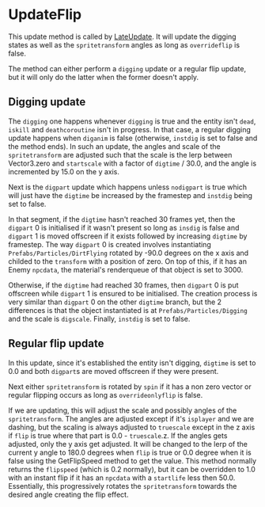 # UpdateFlip

This update method is called by [LateUpdate](Unity%20events/LateUpdate.md). It will update the digging states as well as the `spritetransform` angles as long as `overrideflip` is false.

The method can either perform a `digging` update or a regular flip update, but it will only do the latter when the former doesn't apply.

## Digging update

The `digging` one happens whenever `digging` is true and the entity isn't `dead`, `iskill` and `deathcoroutine` isn't in progress. In that case, a regular digging update happens when `diganim` is false (otherwise, `instdig` is set to false and the method ends). In such an update, the angles and scale of the `spritetransform` are adjusted such that the scale is the lerp between Vector3.zero and `startscale` with a factor of `digtime` / 30.0, and the angle is incremented by 15.0 on the y axis. 

Next is the `digpart` update which happens unless `nodigpart` is true which will just have the `digtime` be increased by the framestep and `instdig` being set to false. 

In that segment, if the `digtime` hasn't reached 30 frames yet, then the `digpart` 0 is initialised if it wasn't present so long as `insdig` is false and `digpart` 1 is moved offscreen if it exists followed by increasing `digtime` by framestep. The way `digpart` 0 is created involves instantiating `Prefabs/Particles/DirtFlying` rotated by -90.0 degrees on the x axis and childed to the `transform` with a position of zero. On top of this, if it has an Enemy `npcdata`, the material's renderqueue of that object is set to 3000.

Otherwise, if the `digtime` had reached 30 frames, then `digpart` 0 is put offscreen while `digpart` 1 is ensured to be initialised. The creation process is very similar than `digpart` 0 on the other `digtime` branch, but the 2 differences is that the object instantiated is at `Prefabs/Particles/Digging` and the scale is `digscale`. Finally, `instdig` is set to false.

## Regular flip update

In this update, since it's established the entity isn't digging, `digtime` is set to 0.0 and both `digpart`s are moved offscreen if they were present.

Next either `spritetransform` is rotated by `spin` if it has a non zero vector or regular flipping occurs as long as `overrideonlyflip` is false.

If we are updating, this will adjust the scale and possibly angles of the `spritetransform`. The angles are adjusted except if it's `isplayer` and we are dashing, but the scaling is always adjusted to `truescale` except in the z axis if `flip` is true where that part is 0.0 - `truescale`.z. If the angles gets adjusted, only the y axis get adjusted. It will be changed to the lerp of the current y angle to 180.0 degrees when `flip` is true or 0.0 degree when it is false using the GetFlipSpeed method to get the value. This method normally returns the `flipspeed` (which is 0.2 normally), but it can be overridden to 1.0 with an instant flip if it has an `npcdata` with a `startlife` less then 50.0. Essentially, this progressively rotates the `spritetransform` towards the desired angle creating the flip effect.
